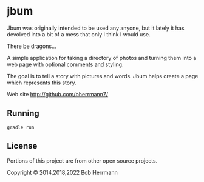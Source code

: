 # jbum

Jbum was originally intended to be used any anyone, but it lately it has devolved into a bit of a mess that only I think I would use.

There be dragons...

A simple application for taking a directory of photos and turning them into a web page with optional comments and styling.  

The goal is to tell a story with pictures and words.  Jbum helps create a page which represents this story.

Web site http://github.com/bherrmann7/

## Running

    gradle run
   
## License

Portions of this project are from other open source projects.   

Copyright © 2014,2018,2022 Bob Herrmann

